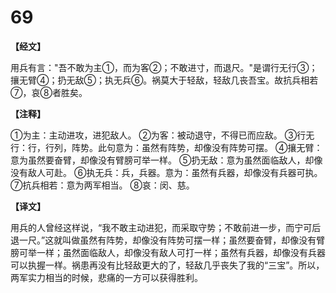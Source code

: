 # 69

**【经文】**

用兵有言："吾不敢为主①，而为客②；不敢进寸，而退尺。"是谓行无行③；攘无臂④；扔无敌⑤；执无兵⑥。祸莫大于轻敌，轻敌几丧吾宝。故抗兵相若⑦，哀⑧者胜矣。

**【注释】**

①为主：主动进攻，进犯敌人。
②为客：被动退守，不得已而应敌。
③行无行：行，行列，阵势。此句意为：虽然有阵势，却像没有阵势可摆。
④攘无臂：意为虽然要奋臂，却像没有臂膀可举一样。
⑤扔无敌：意为虽然面临敌人，却像没有敌人可赴。
⑥执无兵：兵，兵器。意为：虽然有兵器，却像没有兵器可执。
⑦抗兵相若：意为两军相当。
⑧哀：闵、慈。

**【译文】**

用兵的人曾经这样说，“我不敢主动进犯，而采取守势；不敢前进一步，而宁可后退一尺。”这就叫做虽然有阵势，却像没有阵势可摆一样；虽然要奋臂，却像没有臂膀可举一样；虽然面临敌人，却像没有敌人可打一样；虽然有兵器，却像没有兵器可以执握一样。祸患再没有比轻敌更大的了，轻敌几乎丧失了我的“三宝”。所以，两军实力相当的时候，悲痛的一方可以获得胜利。
